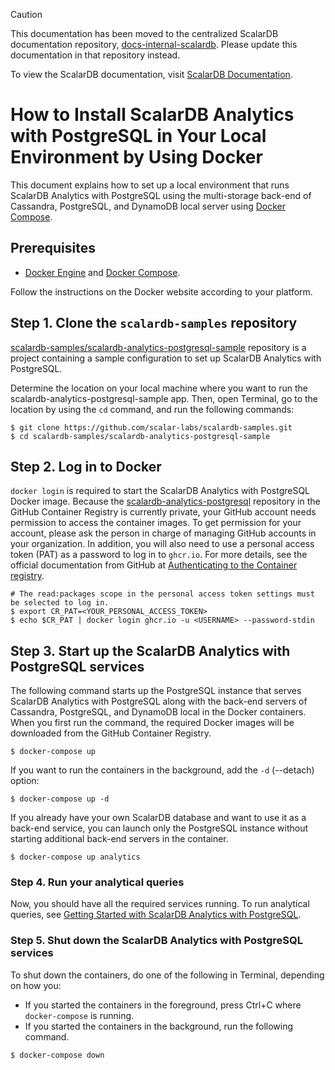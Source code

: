 > [!CAUTION]
> 
> This documentation has been moved to the centralized ScalarDB documentation repository, [docs-internal-scalardb](https://github.com/scalar-labs/docs-internal-scalardb). Please update this documentation in that repository instead.
> 
> To view the ScalarDB documentation, visit [ScalarDB Documentation](https://scalardb.scalar-labs.com/docs/).

# How to Install ScalarDB Analytics with PostgreSQL in Your Local Environment by Using Docker

This document explains how to set up a local environment that runs ScalarDB Analytics with PostgreSQL using the multi-storage back-end of Cassandra, PostgreSQL, and DynamoDB local server using [Docker Compose](https://docs.docker.com/compose/).

## Prerequisites

- [Docker Engine](https://docs.docker.com/engine/) and [Docker Compose](https://docs.docker.com/compose/).

Follow the instructions on the Docker website according to your platform.

## Step 1. Clone the `scalardb-samples` repository

[scalardb-samples/scalardb-analytics-postgresql-sample](https://github.com/scalar-labs/scalardb-samples/tree/main/scalardb-analytics-postgresql-sample) repository is a project containing a sample configuration to set up ScalarDB Analytics with PostgreSQL.

Determine the location on your local machine where you want to run the scalardb-analytics-postgresql-sample app. Then, open Terminal, go to the location by using the `cd` command, and run the following commands:

```shell
$ git clone https://github.com/scalar-labs/scalardb-samples.git
$ cd scalardb-samples/scalardb-analytics-postgresql-sample
```

## Step 2. Log in to Docker

`docker login` is required to start the ScalarDB Analytics with PostgreSQL Docker image. Because the [scalardb-analytics-postgresql](https://github.com/orgs/scalar-labs/packages/container/package/scalardb-analytics-postgresql) repository in the GitHub Container Registry is currently private, your GitHub account needs permission to access the container images. To get permission for your account, please ask the person in charge of managing GitHub accounts in your organization. In addition, you will also need to use a personal access token (PAT) as a password to log in to `ghcr.io`. For more details, see the official documentation from GitHub at [Authenticating to the Container registry](https://docs.github.com/en/packages/working-with-a-github-packages-registry/working-with-the-container-registry#authenticating-to-the-container-registry).

```shell
# The read:packages scope in the personal access token settings must be selected to log in.
$ export CR_PAT=<YOUR_PERSONAL_ACCESS_TOKEN>
$ echo $CR_PAT | docker login ghcr.io -u <USERNAME> --password-stdin
```

## Step 3. Start up the ScalarDB Analytics with PostgreSQL services

The following command starts up the PostgreSQL instance that serves ScalarDB Analytics with PostgreSQL along with the back-end servers of Cassandra, PostgreSQL, and DynamoDB local in the Docker containers. When you first run the command, the required Docker images will be downloaded from the GitHub Container Registry.

```shell
$ docker-compose up
```

If you want to run the containers in the background, add the `-d` (--detach) option:

```shell
$ docker-compose up -d
```

If you already have your own ScalarDB database and want to use it as a back-end service, you can launch only the PostgreSQL instance without starting additional back-end servers in the container.

```shell
$ docker-compose up analytics
```

### Step 4. Run your analytical queries

Now, you should have all the required services running. To run analytical queries, see [Getting Started with ScalarDB Analytics with PostgreSQL](./getting-started.md).

### Step 5. Shut down the ScalarDB Analytics with PostgreSQL services

To shut down the containers, do one of the following in Terminal, depending on how you:

- If you started the containers in the foreground, press Ctrl+C where `docker-compose` is running.
- If you started the containers in the background, run the following command.

```shell
$ docker-compose down
```
